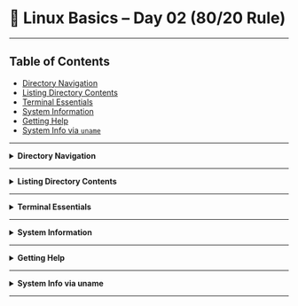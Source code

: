 
# 🐧 Linux Basics – Day 02 (80/20 Rule)

---

## Table of Contents

- [Directory Navigation](#-directory-navigation)
- [Listing Directory Contents](#-listing-directory-contents)
- [Terminal Essentials](#️-terminal-essentials)
- [System Information](#-system-information)
- [Getting Help](#-getting-help)
- [System Info via `uname`](#-system-info-via-uname)

---

<details>
<summary><strong> Directory Navigation</strong></summary>

| Command | Purpose | Example |
|--------|---------|---------|
| `mkdir <dir>` | Create a new folder | `mkdir devops` |
| `pwd` | Show current directory path (present working directory) | `pwd` |
| `cd <dir>` | Change directory | `cd linux` |
| `cd ..` | Go back one directory | `cd ..` |
| `mkdir -p a/b/c` | Create nested folders | `mkdir -p DevOps/linux/playground` |
| `rmdir <dir>` | Remove empty directory | `rmdir devops` |
| `rm -rf <dir>` | Delete non-empty directory (be careful) | `rm -rf DevOps` |

</details>

---

<details>
<summary><strong> Listing Directory Contents</strong></summary>

| Command | Purpose | Example |
|--------|---------|---------|
| `ls` | List contents of current dir | `ls` |
| `ls -l` | Long list with details (alphabetical order (a-z)) | `ls -l` |
| `ls -lr` | Long list with details (reverse alphabetical order (z-a)) | `ls -l` |
| `ls -lt` | Sorted by time, newest first | `ls -lt` |
| `ls -ltr` | Sorted by time, oldest first | `ls -ltr` |
| `ls -a` | Show hidden files too | `ls -a` |
| `ls -lh` | Human-readable sizes | `ls -lh` |
| `ls -ld <dir>` | List directory metadata only | `ls -ld devops/` |

</details>

---

<details>
<summary><strong> Terminal Essentials</strong></summary>

| Command | Purpose | Example |
|--------|---------|---------|
| `clear` | Clear screen | `clear` |
| `history` | Show past commands | `history` |
| `!42` | Re-run command number 42 | `!42` |
| `!-1` | Re-run last command | `!-1` |

</details>

---

<details>
<summary><strong> System Information</strong></summary>

| Command | Purpose | Example |
|--------|---------|---------|
| `whoami` | Print current user | `whoami` |
| `who` | List logged-in users | `who` |
| `uptime` | Show system uptime | `uptime` |
| `date` | Current date and time | `date` |

</details>

---

<details>
<summary><strong> Getting Help</strong></summary>

| Command | Purpose | Example |
|--------|---------|---------|
| `man <cmd>` | Manual page for command | `man ls` |
| `whatis <cmd>` | One-line explanation | `whatis clear` |
| `whereis <cmd>` | Location of binaries, docs | `whereis uname` |
| `which <cmd>` | Path to command binary | `which ls` |

</details>

---

<details>
<summary><strong> System Info via uname</strong></summary>

| Option | What it shows | Command |
|--------|----------------|---------|
| `-s` | Kernel name | `uname -s` |
| `-r` | Kernel release | `uname -r` |
| `-n` | Hostname | `uname -n` |
| `-m` | Architecture | `uname -m` |
| `-a` | All above info | `uname -a` |

</details>

---